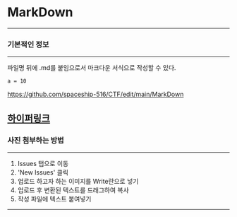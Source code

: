 # MarkDown
---

### 기본적인 정보
---
파일명 뒤에 .md를 붙임으로서 마크다운 서식으로 작성할 수 있다.

    a = 10
    
<https://github.com/spaceship-516/CTF/edit/main/MarkDown>

[하이퍼링크](https://github.com/spaceship-516/CTF/edit/main/MarkDown)
---

### 사진 첨부하는 방법
---
1. Issues 탭으로 이동
2. 'New Issues' 클릭
3. 업로드 하고자 하는 이미지를 Write란으로 넣기
4. 업로드 후 변환된 텍스트를 드래그하여 복사
5. 작성 파일에 텍스트 붙여넣기
---
